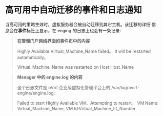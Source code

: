 # 高可用中自动迁移的事件和日志通知

当高可用的策略生效时，虚拟服务器会被自动迁移到其它主机。该迁移的详细
信息会在**事件**标签上显示，在 enging 的日志上也会有一条记录:

> **在管理门户网络界面的事件页中的内容**
>
> Highly Available Virtual\_Machine\_Name failed。 It will be restarted automatically。
>
> Virtual\_Machine\_Name was restarted on Host Host\_Name



> **Manager 中的 engine.log 的内容**
>
> 这个日志文件是 oVirt 企业级虚拟化管理平台上的 /var/log/ovirt-engine/engine.log:
>
> Failed to start Highly Available VM。Attempting to restart。 VM Name: Virtual\_Machine\_Name, VM Id:Virtual\_Machine\_ID\_Number

